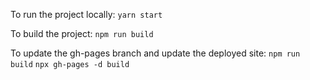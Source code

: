 To run the project locally: 
`yarn start`

To build the project: 
`npm run build`

To update the gh-pages branch and update the deployed site: 
`npm run build`
`npx gh-pages -d build`